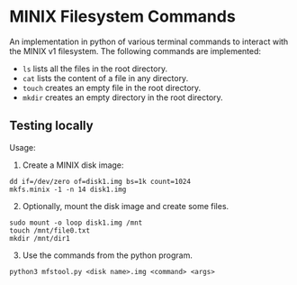 # MINIX Filesystem Commands
An implementation in python of various terminal commands to interact with the MINIX v1 filesystem. The following commands are implemented:  
- `ls` lists all the files in the root directory.  
- `cat` lists the content of a file in any directory.  
- `touch` creates an empty file in the root directory.  
- `mkdir` creates an empty directory in the root directory.

## Testing locally
Usage:  
1. Create a MINIX disk image:  
```
dd if=/dev/zero of=disk1.img bs=1k count=1024
mkfs.minix -1 -n 14 disk1.img
```
2. Optionally, mount the disk image and create some files.
```
sudo mount -o loop disk1.img /mnt
touch /mnt/file0.txt
mkdir /mnt/dir1
```
3. Use the commands from the python program.  
```
python3 mfstool.py <disk name>.img <command> <args>
```

